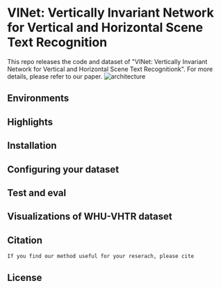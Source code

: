 # VINet: Vertically Invariant Network for Vertical and Horizontal Scene Text Recognition
This repo releases the code and dataset of "VINet: Vertically Invariant Network for Vertical and Horizontal Scene Text Recognitionk". 
For more details, please refer to our paper.
![architecture](./architecture.jpg)


## Environments



## Highlights


## Installation


## Configuring your dataset


## Test and eval


## Visualizations of WHU-VHTR dataset

## Citation
```bash
If you find our method useful for your reserach, please cite
```
## License

